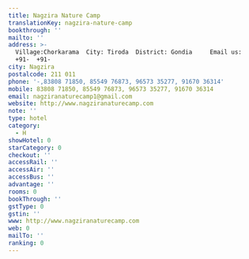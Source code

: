 ```yaml
---
title: Nagzira Nature Camp
translationKey: nagzira-nature-camp
bookthrough: ''
mailto: ''
address: >-
  Village:Chorkarama  City: Tiroda  District: Gondia     Email us:     Call Us:
  +91-  +91-
city: Nagzira
postalcode: 211 011
phone: '-,83808 71850, 85549 76873, 96573 35277, 91670 36314'
mobile: 83808 71850, 85549 76873, 96573 35277, 91670 36314
email: nagziranaturecamp1@gmail.com
website: http://www.nagziranaturecamp.com
note: ''
type: hotel
category:
  - H
showHotel: 0
starCategory: 0
checkout: ''
accessRail: ''
accessAir: ''
accessBus: ''
advantage: ''
rooms: 0
bookThrough: ''
gstType: 0
gstin: ''
www: http://www.nagziranaturecamp.com
web: 0
mailTo: ''
ranking: 0
---
```







